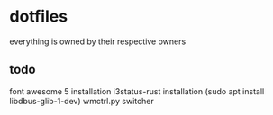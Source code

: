 # dotfiles

everything is owned by their respective owners

## todo

font awesome 5 installation
i3status-rust installation (sudo apt install libdbus-glib-1-dev)
wmctrl.py switcher

